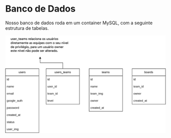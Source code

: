 # Banco de Dados

Nosso banco de dados roda em um container MySQL, com a seguinte estrutura de tabelas.

![Diagrama do banco de dados](../../assets/diagram/datastruct.svg)